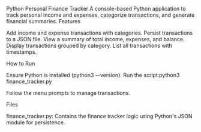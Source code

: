 Python Personal Finance Tracker
A console-based Python application to track personal income and expenses, categorize transactions, and generate financial summaries.
Features

Add income and expense transactions with categories.
Persist transactions to a JSON file.
View a summary of total income, expenses, and balance.
Display transactions grouped by category.
List all transactions with timestamps.

How to Run

Ensure Python is installed (python3 --version).
Run the script:python3 finance_tracker.py


Follow the menu prompts to manage transactions.

Files

finance_tracker.py: Contains the finance tracker logic using Python's JSON module for persistence.

